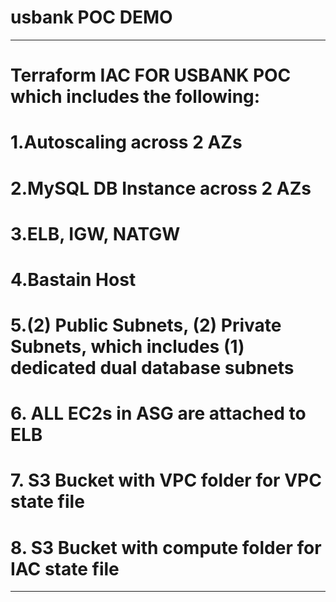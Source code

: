 # usbank POC DEMO

********************************************************************************************
# Terraform IAC FOR USBANK POC which includes the following:
# 1.Autoscaling across 2 AZs
# 2.MySQL DB Instance across 2 AZs
# 3.ELB, IGW, NATGW 
# 4.Bastain Host
# 5.(2) Public Subnets, (2) Private Subnets, which includes (1) dedicated dual database subnets
# 6. ALL EC2s in ASG are attached to ELB
# 7. S3 Bucket with VPC folder for VPC state file
# 8. S3 Bucket with compute folder for IAC state file
********************************************************************************************

<img src="">

